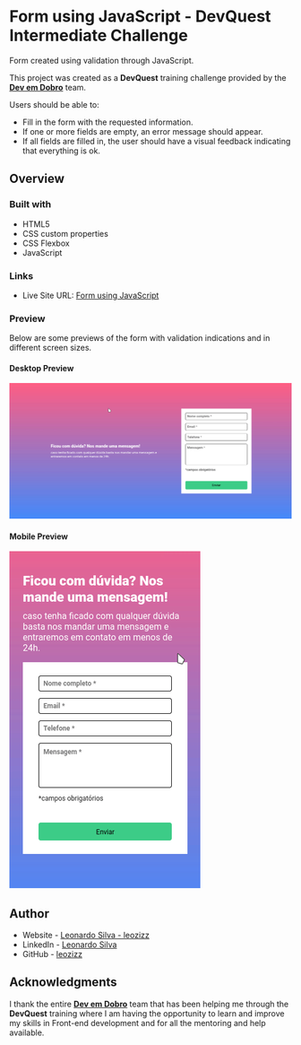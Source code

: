
# Form using JavaScript - DevQuest Intermediate Challenge

Form created using validation through JavaScript.

This project was created as a **DevQuest** training challenge provided by the [**Dev em Dobro**](https://www.instagram.com/devemdobro/) team.

Users should be able to:

- Fill in the form with the requested information.
- If one or more fields are empty, an error message should appear.
- If all fields are filled in, the user should have a visual feedback indicating that everything is ok.

## Overview
### Built with

- HTML5
- CSS custom properties
- CSS Flexbox
- JavaScript

### Links

- Live Site URL: [Form using JavaScript](https://leozizz.github.io/desafio-devquest-js-intermediario/)

### Preview

Below are some previews of the form with validation indications and in different screen sizes.

#### Desktop Preview
![Desktop Preview](./assets/readme/desktop-preview.gif)


#### Mobile Preview
![Mobile Preview](./assets/readme/mobile-preview.gif)

## Author

- Website - [Leonardo Silva - leozizz](https://leozizz.github.io)
- LinkedIn - [Leonardo Silva](https://www.linkedin.com/in/leozizz/)
- GitHub - [leozizz](https://github.com/leozizz)

## Acknowledgments

I thank the entire [**Dev em Dobro**](https://www.instagram.com/devemdobro/) team that has been helping me through the **DevQuest** training where I am having the opportunity to learn and improve my skills in Front-end development and for all the mentoring and help available.